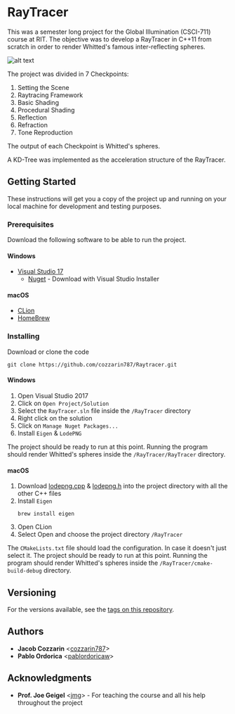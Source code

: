 # RayTracer

This was a semester long project for the Global Illumination (CSCI-711) course at RIT. The objective was to develop a 
RayTracer in C++11 from scratch in order to render Whitted's famous inter-reflecting spheres.

![alt text](https://blogs.nvidia.com/wp-content/uploads/2018/07/sphckbd_35mm.jpg)

The project was divided in 7 Checkpoints:
1. Setting the Scene
2. Raytracing Framework
3. Basic Shading
4. Procedural Shading
5. Reflection
6. Refraction
7. Tone Reproduction

The output of each Checkpoint is Whitted's spheres.

A KD-Tree was implemented as the acceleration structure of the RayTracer. 

## Getting Started

These instructions will get you a copy of the project up and running on your local machine for development and testing purposes. 

### Prerequisites

Download the following software to be able to run the project.

#### Windows
- [Visual Studio 17](https://visualstudio.microsoft.com/)
    - [Nuget](https://www.nuget.org/) - Download with Visual Studio Installer 

#### macOS
- [CLion](https://www.jetbrains.com/clion/)
- [HomeBrew](https://brew.sh/)

### Installing

Download or clone the code
```
git clone https://github.com/cozzarin787/Raytracer.git
```

#### Windows
1. Open Visual Studio 2017
2. Click on `Open Project/Solution`
3. Select the `RayTracer.sln` file inside the `/RayTracer` directory 
4. Right click on the solution
5. Click on `Manage Nuget Packages...`
6. Install `Eigen` & `LodePNG`

The project should be ready to run at this point. 
Running the program should render Whitted's spheres inside the `/RayTracer/RayTracer` directory.

#### macOS
1. Download [lodepng.cpp]() & [lodepng.h]() into the project directory with all the other C++ files
2. Install `Eigen`
    ```
    brew install eigen
    ```
3. Open CLion
4. Select Open and choose the project directory `/RayTracer`

The `CMakeLists.txt` file should load the configuration. In case it doesn't just select it.
The project should be ready to run at this point. 
Running the program should render Whitted's spheres inside the `/RayTracer/cmake-build-debug` directory.

## Versioning

For the versions available, see the [tags on this repository](https://github.com/cozzarin787/Raytracer/tags). 

## Authors

* **Jacob Cozzarin** <[cozzarin787](https://github.com/cozzarin787)>
* **Pablo Ordorica** <[pablordoricaw](https://github.com/pablordoricaw)>


## Acknowledgments

* **Prof. Joe Geigel** <[jmg](https://www.cs.rit.edu/~jmg/#welcome)> - For teaching the course and all his help throughout the project

